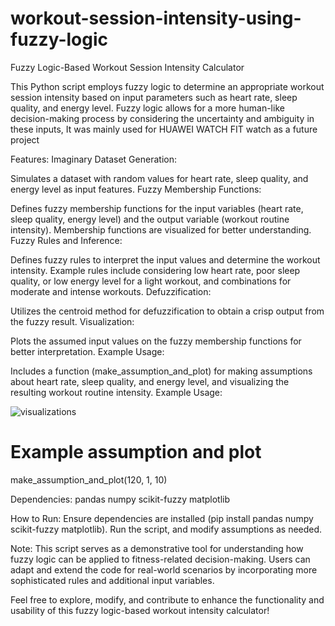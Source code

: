 # workout-session-intensity-using-fuzzy-logic
Fuzzy Logic-Based Workout Session Intensity Calculator

This Python script employs fuzzy logic to determine an appropriate workout session intensity based on input parameters such as heart rate, sleep quality, and energy level. Fuzzy logic allows for a more human-like decision-making process by considering the uncertainty and ambiguity in these inputs, It was mainly used for HUAWEI WATCH FIT watch as a future project 

Features:
Imaginary Dataset Generation:

Simulates a dataset with random values for heart rate, sleep quality, and energy level as input features.
Fuzzy Membership Functions:

Defines fuzzy membership functions for the input variables (heart rate, sleep quality, energy level) and the output variable (workout routine intensity).
Membership functions are visualized for better understanding.
Fuzzy Rules and Inference:

Defines fuzzy rules to interpret the input values and determine the workout intensity.
Example rules include considering low heart rate, poor sleep quality, or low energy level for a light workout, and combinations for moderate and intense workouts.
Defuzzification:

Utilizes the centroid method for defuzzification to obtain a crisp output from the fuzzy result.
Visualization:

Plots the assumed input values on the fuzzy membership functions for better interpretation.
Example Usage:

Includes a function (make_assumption_and_plot) for making assumptions about heart rate, sleep quality, and energy level, and visualizing the resulting workout routine intensity.
Example Usage:

![visualizations](https://github.com/DaliaRefaat/workout-session-intensity-using-fuzzy-logic/assets/125277143/c2bb0018-6b34-41ba-9ef7-db60f35b07e7)

# Example assumption and plot
make_assumption_and_plot(120, 1, 10)

Dependencies:
pandas
numpy
scikit-fuzzy
matplotlib

How to Run:
Ensure dependencies are installed (pip install pandas numpy scikit-fuzzy matplotlib).
Run the script, and modify assumptions as needed.

Note:
This script serves as a demonstrative tool for understanding how fuzzy logic can be applied to fitness-related decision-making. Users can adapt and extend the code for real-world scenarios by incorporating more sophisticated rules and additional input variables.

Feel free to explore, modify, and contribute to enhance the functionality and usability of this fuzzy logic-based workout intensity calculator!
